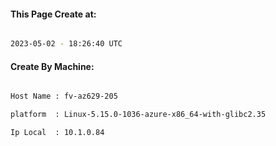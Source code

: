 
   
#### This Page Create at:

```bash

2023-05-02 - 18:26:40 UTC

```

#### Create By Machine:

```bash

Host Name : fv-az629-205

platform  : Linux-5.15.0-1036-azure-x86_64-with-glibc2.35

Ip Local  : 10.1.0.84

```

